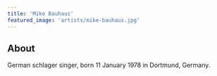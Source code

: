 ```yaml
---
title: 'Mike Bauhaus'
featured_image: 'artists/mike-bauhaus.jpg'
---
```


## About

German schlager singer, born 11 January 1978 in Dortmund, Germany.
